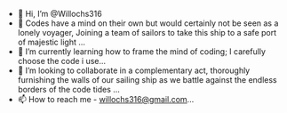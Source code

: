 - 👋 Hi, I’m @Willochs316
- 👀 Codes have a mind on their own but would certainly not be seen as a lonely voyager,
Joining a team of sailors to take this ship to a safe port of majestic light ...
- 🌱 I’m currently learning how to frame the mind of coding; I carefully choose the code i use...
- 💞️ I’m looking to collaborate in a complementary act, thoroughly furnishing the walls of our sailing ship 
as we battle against the endless borders of the code tides ...
- 📫 How to reach me - willochs316@gmail.com...

<!---
Willochs316/Willochs316 is a ✨ special ✨ repository because its `README.md` (this file) appears on your GitHub profile.
You can click the Preview link to take a look at your changes.
--->
